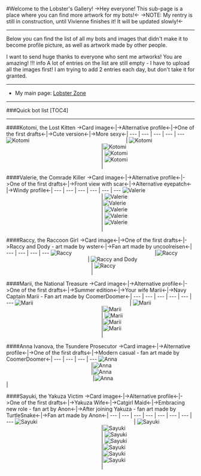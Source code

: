 #Welcome to the Lobster's Gallery!
->Hey everyone! This sub-page is a place where you can find more artwork for my bots!<-
->NOTE: My rentry is still in construction, until Vivienne finishes it! It will be updated slowly!<-
***
Below you can find the list of all my bots and images that didn't make it to become profile picture, as well as artwork made by other people.

I want to send huge thanks to everyone who sent me artworks! You are amazing!
!!! info
    A lot of entries on the list are still empty - I have to upload all the images first! I am trying to add 2 entries each day, but don't take it for granted.
***
- My main page: [Lobster Zone](https://rentry.org/lobsterchan)
***
###Quick bot list
[TOC4]
***

####Kotomi, the Lost Kitten
->Card image<-|->Alternative profile<-|->One of the first drafts<-|->Cute version<-|->More sexy<-|
--- | --- | --- | --- | ---
![Kotomi](https://files.catbox.moe/h1h1pq.png)                              | ![Kotomi](https://files.catbox.moe/ddxzg8.png)                              |![Kotomi](https://files.catbox.moe/2t779e.png)                              | ![Kotomi](https://files.catbox.moe/h8ua20.png)                              | ![Kotomi](https://files.catbox.moe/678tve.png)                              |

####Valerie, the Comrade Killer
->Card image<-|->Alternative profile<-|->One of the first drafts<-|->Front view with scar<-|->Alternative eyepatch<-|->Windy profile<-|
--- | --- | --- | --- | --- | ---
![Valerie](https://files.catbox.moe/g2c8nn.png)                              | ![Valerie](https://files.catbox.moe/xjo28w.png)                              |![Valerie](https://files.catbox.moe/ecdthm.png)                              | ![Valerie](https://files.catbox.moe/6myw4e.png)                              | ![Valerie](https://files.catbox.moe/ln8w18.png)                              | ![Valerie](https://files.catbox.moe/q3ra6g.png)                              |

####Raccy, the Raccoon Girl
->Card image<-|->One of the first drafts<-|->Raccy and Dody - art made by wster<-|->Fan art made by uncoolreisen<-|
--- | --- | --- | ---
![Raccy](https://files.catbox.moe/i39lsy.png)                          |![Raccy](https://files.catbox.moe/2932w8.png)                          | ![Raccy and Dody](https://files.catbox.moe/zbrdgc.png)                           | ![Raccy](https://files.catbox.moe/0y0l0z.png)                           |

####Marii, the National Treasure
->Card image<-|->Alternative profile<-|->One of the first drafts<-|->Summer edition<-|->Your wife Marii<-|->Navy Captain Marii - Fan art made by CoomerDoomer<-|
--- | --- | --- | --- | --- | ---
![Marii](https://files.catbox.moe/g2k59y.png)                              | ![Marii](https://files.catbox.moe/qm958o.png)                              |![Marii](https://files.catbox.moe/dz2pbx.png)                              | ![Marii](https://files.catbox.moe/y64v5m.png)                              |![Marii](https://files.catbox.moe/8qid42.png)                              |![Marii](https://files.catbox.moe/ls5ms9.png)                              |

####Anna Ivanova, the Tsundere Prosecutor
->Card image<-|->Alternative profile<-|->One of the first drafts<-|->Modern casual - fan art made by CoomerDoomer<-|
--- | --- | --- | ---
![Anna](https://files.catbox.moe/7dpfng.png)                          |![Anna](https://files.catbox.moe/i72oa1.png)                           |![Anna](https://files.catbox.moe/4vbwc9.png)                            |![Anna](https://files.catbox.moe/43rv1z.png)                         |

####Sayuki, the Yakuza Victim
->Card image<-|->Alternative profile<-|->One of the first drafts<-|->Yakuza Wife<-|->Catgirl Maid<-|->Embracing new role - fan art by Anon<-|->After joining Yakuza - fan art made by TurtleSnake<-|->Fan art made by Anon<-|
--- | --- | --- | --- | --- | --- | --- | ---
![Sayuki](https://files.catbox.moe/7pe2u0.png)                              | ![Sayuki](https://files.catbox.moe/sd0bbq.png)                              |![Sayuki](https://files.catbox.moe/6bsahp.png)                              | ![Sayuki](https://files.catbox.moe/kbu4sy.png)                              | ![Sayuki](https://files.catbox.moe/6ct9fj.png)                              |![Sayuki](https://files.catbox.moe/rbw72u.png)                              |![Sayuki](https://files.catbox.moe/pg39ye.png)                              |![Sayuki](https://files.catbox.moe/6rq9l8.png)                              |